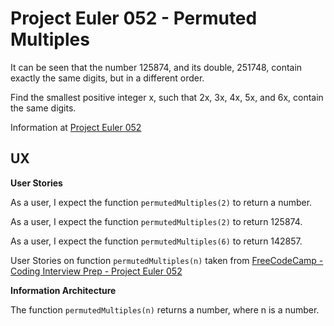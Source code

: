 # Project Euler 052 - Permuted Multiples

It can be seen that the number 125874, and its double, 251748, contain exactly the same digits, but in a different order.

Find the smallest positive integer x, such that 2x, 3x, 4x, 5x, and 6x, contain the same digits.

Information at [Project Euler 052](https://projecteuler.net/problem=52)

## UX

**User Stories**

As a user, I expect the function `permutedMultiples(2)` to return a number.

As a user, I expect the function `permutedMultiples(2)` to return 125874.

As a user, I expect the function `permutedMultiples(6)` to return 142857.

User Stories on function `permutedMultiples(n)` taken from [FreeCodeCamp - Coding Interview Prep - Project Euler 052](https://www.freecodecamp.org/learn/coding-interview-prep/project-euler/problem-52-permuted-multiples)

**Information Architecture**

The function `permutedMultiples(n)` returns a number, where n is a number.


